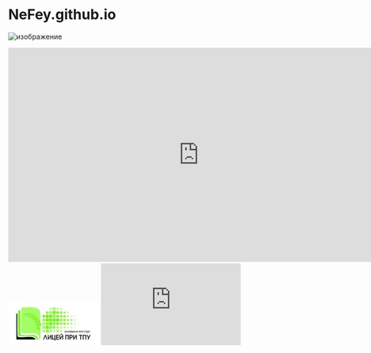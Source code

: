 # NeFey.github.io


![изображение](https://user-images.githubusercontent.com/114712728/206613826-ee7bd70f-eace-4f2a-8c12-7afe0cda47c0.png)


<iframe src="https://miro.com/app/live-embed/uXjVPCE808w=/?moveToViewport=835,-386,934,1168&embedId=116588345114" scrolling="no" allowfullscreen width="768" height="432" frameborder="0"></iframe>

<link rel="stylesheet" href="/style.css">

<style>
.nav div {
    display: inline-block;
}
</style>

<div class="nav">
<div>
<a href="https://portal.tpu.ru/lyceum"><img src="logo.jpg"></a>
</div>

  
<div><iframe width='282' height='165' style='padding:0!important;margin:0!important;border:none!important;background:none!important;background:transparent!important' marginheight='0' marginwidth='0' frameborder='0' scrolling='no' comment='/*defined*/' src='https://dayspedia.com/if/digit/?v=1&iframe=eyJ3LTEyIjpmYWxzZSwidy0xMSI6dHJ1ZSwidy0xMyI6dHJ1ZSwidy0xNCI6ZmFsc2UsInctMTUiOmZhbHNlLCJ3LTExMCI6ZmFsc2UsInctd2lkdGgtMCI6dHJ1ZSwidy13aWR0aC0xIjpmYWxzZSwidy13aWR0aC0yIjpmYWxzZSwidy0xNiI6IjI0cHgiLCJ3LTE5IjoiNDgiLCJ3LTE3IjoiMTYiLCJ3LTIxIjp0cnVlLCJiZ2ltYWdlIjo2LCJiZ2ltYWdlU2V0Ijp0cnVlLCJ3LTIxYzAiOiIjZmZmZmZmIiwidy0wIjp0cnVlLCJ3LTMiOnRydWUsInctM2MwIjoiIzM0MzQzNCIsInctM2IwIjoiMSIsInctNiI6IiMzNDM0MzQiLCJ3LTIwIjp0cnVlLCJ3LTQiOiIjMDAwMDAwIiwidy0xOCI6ZmFsc2UsInctd2lkdGgtMmMtMCI6IjMwMCIsInctMTE1IjpmYWxzZX0=&lang=ru&cityid=5720'></iframe></div>    
  
